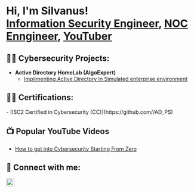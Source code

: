 <h1>Hi, I'm Silvanus! <br/><a href="https://github.com//Silvan254/">Information Security Engineer</a>, <a href="https://www.linkedin.com/in/silvanus-otunga-256258191">NOC Enngineer</a>, <a href="https://www.youtube.com/c/OSI_lvanus">YouTuber</a></h1>

<h2>👨‍💻 Cybersecurity Projects:</h2>

- <b>Active Directory HomeLab (AlgoExpert)</b>
  - [Implimenting Active Directory In Simulated enterprise environment](https://github.com/joshmadakor1/Algorithms-Practice)

<h2>👨‍💻 Certifications:</h2>
- [ISC2 Certified in Cybersecurity (CC)](https://github.com//AD_PS)
<h2>📺 Popular YouTube Videos</h2>

- [How to get into Cybersecurity Starting From Zero](https://www.youtube.com/watch?v=a83ASGn_V_s)

<h2> 🤳 Connect with me:</h2>

[<img align="left" alt="JoshMadakor | YouTube" width="22px" src="https://cdn.jsdelivr.net/npm/simple-icons@v3/icons/youtube.svg" />][youtube]

[twitter]: https://twitter.com/
[youtube]: https://www.youtube.com/c/
[instagram]: https://www.instagram.com/
[linkedin]: https://www.linkedin.com/in/silvanus-otunga-256258191/
<!--
**** is a ✨ _special_ ✨ repository because its `README.md` (this file) appears on your GitHub profile.

Here are some ideas to get you started:

- 🔭 I’m currently working on ...
- 🌱 I’m currently learning ...
- 👯 I’m looking to collaborate on ...
- 🤔 I’m looking for help with ...
- 💬 Ask me about ...
- 📫 How to reach me: ...
- 😄 Pronouns: ...
- ⚡ Fun fact: ...
-->
